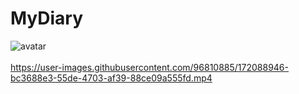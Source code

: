 # MyDiary

![avatar](https://user-images.githubusercontent.com/96810885/172075153-e4407ea7-2dad-4698-be15-e8a7950d3a3b.gif) <br><br>
https://user-images.githubusercontent.com/96810885/172088946-bc3688e3-55de-4703-af39-88ce09a555fd.mp4 <br><br>

